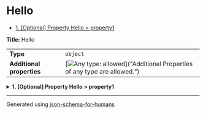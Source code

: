 # Hello

- [1. [Optional] Property Hello > property1](#property1)

**Title:** Hello

|                           |                                                                                                                                 |
| ------------------------- | ------------------------------------------------------------------------------------------------------------------------------- |
| **Type**                  | `object`                                                                                                                        |
| **Additional properties** | [![Any type: allowed](https://img.shields.io/badge/Any%20type-allowed-green)]("Additional Properties of any type are allowed.") |

<details>
<summary>
<strong> <a name="property1"></a>1. [Optional] Property Hello > property1</strong>  

</summary>
<blockquote>

|          |          |
| -------- | -------- |
| **Type** | `string` |

**Description:** Line1
Line2

</blockquote>
</details>

----------------------------------------------------------------------------------------------------------------------------
Generated using [json-schema-for-humans](https://github.com/coveooss/json-schema-for-humans)